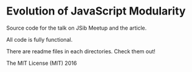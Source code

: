 # Evolution of JavaScript Modularity

Source code for the talk on JSib Meetup and the article.

All code is fully functional.

There are readme files in each directories. Check them out!



The MIT License (MIT) 2016

